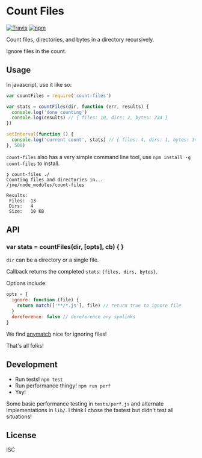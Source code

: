 # Count Files

[![Travis](https://img.shields.io/travis/joehand/count-files/master.svg?style=flat-square)](https://travis-ci.org/joehand/count-files) [![npm](https://img.shields.io/npm/v/count-files.svg?style=flat-square)](https://npmjs.org/package/count-files)

Count files, directories, and bytes in a directory recursively. 

Ignore files in the count.

## Usage

In javascript, use it like so:

```javascript
var countFiles = require('count-files')

var stats = countFiles(dir, function (err, results) {
  console.log('done counting')
  console.log(results) // { files: 10, dirs: 2, bytes: 234 }
})

setInterval(function () {
  console.log('current count', stats) // { files: 4, dirs: 1, bytes: 34 }
}, 500)
```

`count-files` also has a very simple command line tool, use `npm install -g count-files` to install.

```
❯ count-files ./
Counting files and directories in...
/joe/node_modules/count-files

Results:
 Files:  13
 Dirs:   4
 Size:   10 KB
```

## API

### var stats = countFiles(dir, [opts], cb) { }

`dir` can be a directory or a single file.

Callback returns the completed `stats`: `{files, dirs, bytes}`.

Options include:

```js
opts = {
  ignore: function (file) {
    return match(['**/*.js'], file) // return true to ignore file
  }
  dereference: false // dereference any symlinks
}
```

We find [anymatch](https://github.com/es128/anymatch) nice for ignoring files!

That's all folks!

## Development

* Run tests! `npm test`
* Run performance thingy! `npm run perf`
* Yay!

Some basic performance testing in `tests/perf.js` and alternate implementations in `lib/`. I think I chose the fastest but didn't test all situations!

## License

ISC
